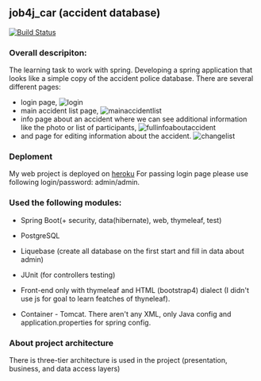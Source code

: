 ## job4j_car (accident database) 

[![Build Status](https://travis-ci.org/Tiunchik/job4j_car.svg?branch=master)](https://travis-ci.org/Tiunchik/job4j_car)

### Overall descripiton:

The learning task to work with spring. Developing a spring application that looks like a simple copy of the accident police database. There are several different pages: 
* login page, 
![login](https://user-images.githubusercontent.com/58567444/82467331-3b77ce00-9aca-11ea-909f-6cd2e356f8e8.jpg)
* main accident list page, 
![mainaccidentlist](https://user-images.githubusercontent.com/58567444/82467334-3ca8fb00-9aca-11ea-816c-fcad8255b811.jpg)
* info page about an accident where we can see additional information like the photo or list of participants, 
![fullinfoaboutaccident](https://user-images.githubusercontent.com/58567444/82467344-3dda2800-9aca-11ea-928a-4eaaad5732cf.jpg)
* and page for editing information about the accident.
![changelist](https://user-images.githubusercontent.com/58567444/82467339-3d419180-9aca-11ea-9ec0-bd172b6e66a2.jpg)

### Deploment
My web project is deployed on [heroku](https://polise-department-database.herokuapp.com/) For passing login page please use following login/password: admin/admin.

### Used the following modules: 
* Spring Boot(+ security, data(hibernate), web, thymeleaf, test)
* PostgreSQL
* Liquebase (create all database on the first start and fill in data about admin)
* JUnit (for controllers testing)
* Front-end only with thymeleaf and HTML (bootstrap4) dialect (I didn't use js for goal to learn featches of thyneleaf). 

* Container - Tomcat. There aren't any XML, only Java config and application.properties for spring config.

### About project architecture
There is three-tier architecture is used in the project (presentation, business, and data access layers)




